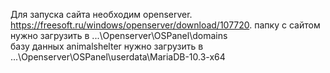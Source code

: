 Для запуска сайта необходим openserver.
https://freesoft.ru/windows/openserver/download/107720.
папку с сайтом нужно загрузить в ...\Openserver\OSPanel\domains\
базу данных animalshelter нужно загрузить в ...\Openserver\OSPanel\userdata\MariaDB-10.3-x64
